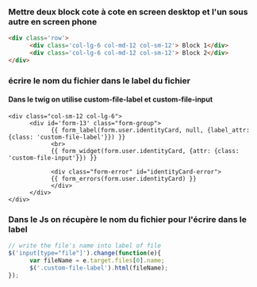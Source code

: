 

### Mettre deux block cote à cote en screen desktop et l'un sous autre en screen phone

```html
<div class='row'>
      <div class='col-lg-6 col-md-12 col-sm-12'> Block 1</div>
      <div class='col-lg-6 col-md-12 col-sm-12'> Block 2</div>
</div>
```

### écrire le nom du fichier dans le label du fichier

#### Dans le twig on utilise custom-file-label et custom-file-input
```twig
<div class="col-sm-12 col-lg-6">
      <div id='form-13' class="form-group">
            {{ form_label(form.user.identityCard, null, {label_attr: {class: 'custom-file-label'}}) }}
            <br>
            {{ form_widget(form.user.identityCard, {attr: {class: 'custom-file-input'}}) }}

            <div class="form-error" id="identityCard-error">
            {{ form_errors(form.user.identityCard) }}
            </div>
      </div>
</div>
```

### Dans le Js on récupère le nom du fichier pour l'écrire dans le label
```js
// write the file's name into label of file
$('input[type="file"]').change(function(e){
      var fileName = e.target.files[0].name;
      $('.custom-file-label').html(fileName);
});
```